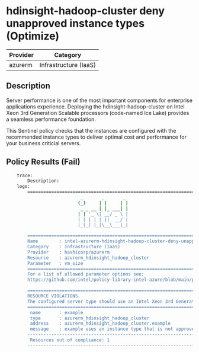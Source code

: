 # hdinsight-hadoop-cluster deny unapproved instance types (Optimize)

| Provider            | Category                 |
|---------------------|--------------------------|
| azurerm                 | Infrastructure (IaaS)    |

## Description

Server performance is one of the most important components for enterprise applications experience. Deploying the hdinsight-hadoop-cluster on Intel Xeon 3rd Generation Scalable processors (code-named Ice Lake) provides a seamless performance foundation.

This Sentinel policy checks that the instances are configured with the recommended instance types to deliver optimal cost and performance for your business criticial servers.

## Policy Results (Fail)

```bash
    trace:
        Description:
    logs:
        ========================================================================
                            _       _       _
                           (_)     | |     | |
                            _ _ __ | |_ ___| |
                           | | '_ \| __/ _ \ |
                           | | | | | ||  __/ |
                           |_|_| |_|\__\___|_|

        ========================================================================
        Name        : intel-azurerm-hdinsight-hadoop-cluster-deny-unapproved-instance-types.sentinel
        Category    : Infrastructure (IaaS)
        Provider    : hashicorp/azurerm
        Resource    : azurerm_hdinsight_hadoop_cluster
        Parameter   : vm_size
        ========================================================================
        For a list of allowed parameter options see:
        https://github.com/intel/policy-library-intel-azure/blob/main/policies.md

        ========================================================================
        RESOURCE VIOLATIONS
        The configured server type should use an Intel Xeon 3rd Generation Scalable processor (code-named Ice Lake)
        ========================================================================
         name       : example
         type       : azurerm_hdinsight_hadoop_cluster
         address    : azurerm_hdinsight_hadoop_cluster.example
         message    : example uses an instance type that is not approved.
        ------------------------------------------------------------------------
         Resources out of compliance: 1
        ------------------------------------------------------------------------
```





